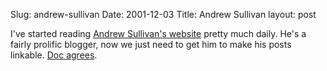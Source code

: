 Slug: andrew-sullivan
Date: 2001-12-03
Title: Andrew Sullivan
layout: post

I&#39;ve started reading <a href="http://www.andrewsullivan.com/">Andrew Sullivan&#39;s website</a> pretty much daily. He&#39;s a fairly prolific blogger, now we just need to get him to make his posts linkable. <a href="http://doc.weblogs.com/2001/12/02#anotherOneBitesTheWorm">Doc agrees</a>.
